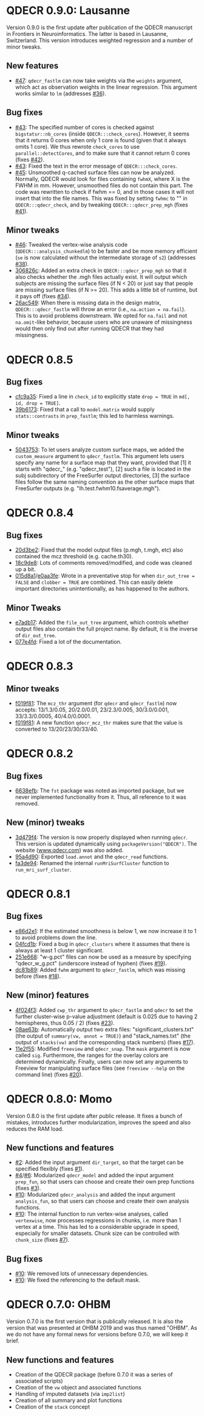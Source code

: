 # QDECR 0.9.0: Lausanne

Version 0.9.0 is the first update after publication of the QDECR manuscript in Frontiers in Neuroinformatics. The latter is based in Lausanne, Switzerland. This version introduces weighted regression and a number of minor tweaks. 

## New features
* [#47](https://github.com/slamballais/QDECR/pull/47): `qdecr_fastlm` can now take weights via the `weights` argument, which act as observation weights in the linear regression. This argument works similar to `lm` (addresses [#36](https://github.com/slamballais/QDECR/issues/36)).

## Bug fixes
* [#43](https://github.com/slamballais/QDECR/pull/43): The specified number of cores is checked against `bigstatsr::nb_cores` (inside `QDECR:::check_cores`). However, it seems that it returns 0 cores when only 1 core is found (given that it always omits 1 core). We thus rewrote `check_cores` to use `parallel::detectCores`, and to make sure that it cannot return 0 cores (fixes [#42](https://github.com/slamballais/QDECR/issues/42)).
* [#43](https://github.com/slamballais/QDECR/pull/43): Fixed the text in the error message of `QDECR:::check_cores`.
* [#45](https://github.com/slamballais/QDECR/pull/45): Unsmoothed q-cached surface files can now be analyzed. Normally, QDECR would look for files containing `fwhmX`, where X is the FWHM in mm. However, unsmoothed files do not contain this part. The code was rewritten to check if fwhm == 0, and in those cases it will not insert that into the file names. This was fixed by setting `fwhmc` to "" in `QDECR:::qdecr_check`, and by tweaking `QDECR:::qdecr_prep_mgh` (fixes [#41](https://github.com/slamballais/QDECR/issues/41)).

## Minor tweaks
* [#46](https://github.com/slamballais/QDECR/pull/46): Tweaked the vertex-wise analysis code (`QDECR:::analysis_chunkedlm`) to be faster and be more memory efficient (`se` is now calculated without the intermediate storage of `s2`) (addresses [#38](https://github.com/slamballais/QDECR/issues/38)).
* [306826c](https://github.com/slamballais/QDECR/commit/306826c0691fe6d94dd22b1ed6dfa0af96cc9aa0): Added an extra check in `QDECR:::qdecr_prep_mgh` so that it also checks whether the .mgh files actually exist. It will output which subjects are missing the surface files (if N < 20) or just say that people are missing surface files (if N >= 20). This adds a little bit of runtime, but it pays off (fixes [#34](https://github.com/slamballais/QDECR/issues/34)).
* [26ac549](https://github.com/slamballais/QDECR/commit/26ac549bf05fef9302f20cfb1d177fdfff277954): When there is missing data in the design matrix, `QDECR:::qdecr_fastlm` will throw an error (i.e., `na.action = na.fail`). This is to avoid problems downstream. We opted for `na.fail` and not `na.omit`-like behavior, because users who are unaware of missingness would then only find out after running QDECR that they had missingness.

# QDECR 0.8.5

## Bug fixes 
* [cfc9a35](https://github.com/slamballais/QDECR/commit/cfc9a35edbb52586bbd7777865577d49b73368fb): Fixed a line in `check_id` to explicitly state `drop = TRUE` in `md[, id, drop = TRUE]`. 
* [39b6173](https://github.com/slamballais/QDECR/commit/39b617309913595dc8883bf849085db27fb29912): Fixed that a call to `model.matrix` would supply `stats::contrasts` in `prep_fastlm`; this led to harmless warnings.

## Minor tweaks
* [5043753](https://github.com/slamballais/QDECR/commit/504375366a795926521f6ca640ee6cabc931b757): To let users analyze custom surface maps, we added the `custom_measure` argument to `qdecr_fastlm`. This argument lets users specify any name for a surface map that they want, provided that [1] it starts with "qdecr_" (e.g. "qdecr_test"), [2] such a file is located in the subj subdirectory of the FreeSurfer output directories, [3] the surface files follow the same naming convention as the other surface maps that FreeSurfer outputs (e.g. "lh.test.fwhm10.fsaverage.mgh").

# QDECR 0.8.4

## Bug fixes
* [20d3be2](https://github.com/slamballais/QDECR/commit/20d3be24f92121bfee8f1c114f86494dea51ae65): Fixed that the model output files (p.mgh, t.mgh, etc) also contained the mcz threshold (e.g. cache.th30).
* [18c9de8](https://github.com/slamballais/QDECR/commit/18c9de8e47bc9af151a5fc3db9ab2fa384358d63): Lots of comments removed/modified, and code was cleaned up a bit.
* [015d8a1](https://github.com/slamballais/QDECR/commit/015d8a19520aa00a996732b8027d01221f6dc076)/[e0aa3fe](https://github.com/slamballais/QDECR/commit/e0aa3fe9cf5c7ccb7945ff615d5891e77e74b58a): Wrote in a preventative stop for when `dir_out_tree = FALSE` and `clobber = TRUE` are combined. This can easily delete important directories unintentionally, as has happened to the authors.

## Minor Tweaks
* [e7adb17](https://github.com/slamballais/QDECR/commit/e7adb175575877e573723493d3e78e6aecfc8ea2): Added the `file_out_tree` argument, which controls whether output files also contain the full project name. By default, it is the inverse of `dir_out_tree`.
* [077e4fd](https://github.com/slamballais/QDECR/commit/077e4fd92bd120bad14c9a75c00f0e8a6f55d63f): Fixed a lot of the documentation.

# QDECR 0.8.3

## Minor tweaks
* [f019f81](https://github.com/slamballais/QDECR/commit/f019f819c01405bfef0f377ec50fcab03ade3718): The `mcz_thr` argument (for `qdecr` and `qdecr_fastlm`) now accepts: 13/1.3/0.05, 20/2.0/0.01, 23/2.3/0.005, 30/3.0/0.001, 33/3.3/0.0005, 40/4.0/0.0001.
* [f019f81](https://github.com/slamballais/QDECR/commit/f019f819c01405bfef0f377ec50fcab03ade3718): A new function `qdecr_mcz_thr` makes sure that the value is converted to 13/20/23/30/33/40. 

# QDECR 0.8.2

## Bug fixes
* [6638efb](https://github.com/slamballais/QDECR/commit/6638efb2a45492c13e284644b847591b3c9727be): The `fst` package was noted as imported package, but we never implemented functionality from it. Thus, all reference to it was removed.

## New (minor) tweaks
* [3d479f4](https://github.com/slamballais/QDECR/commit/3d479f4f47d5ad851ec2de3b8909bd3cd8faa603): The version is now properly displayed when running `qdecr`. This version is updated dynamically using `packageVersion("QDECR")`. The website (www.qdecr.com) was also added.
* [95a4d90](https://github.com/slamballais/QDECR/commit/95a4d90c6be352be8b7daf734aee126c966b971b): Exported `load.annot` and the `qdecr_read` functions.
* [fa3de94](https://github.com/slamballais/QDECR/commit/fa3de94b850c3e95f4ca6374f4f9ec3b3486788d): Renamed the internal `runMriSurfCluster` function to `run_mri_surf_cluster`.

# QDECR 0.8.1

## Bug fixes
* [e86d2e1](https://github.com/slamballais/QDECR/commit/e86d2e116f9b8976f7004044ed1b3dae7a0df629): If the estimated smoothness is below 1, we now increase it to 1 to avoid problems down the line.
* [04fcd1b](https://github.com/slamballais/QDECR/commit/04fcd1ba97a770e087c20ff902485122fb292683): Fixed a bug in `qdecr_clusters` where it assumes that there is always at least 1 cluster significant.
* [251e668](https://github.com/slamballais/QDECR/commit/251e668278fa945e9662675c279dc2d07877ac25): "w-g.pct" files can now be used as a measure by specifying "qdecr_w_g.pct" (underscore instead of hyphen) (fixes [#19](https://github.com/slamballais/QDECR/issues/19)).
* [dc81b89](https://github.com/slamballais/QDECR/commit/dc81b89ea6bece71831f6abc0e4eebcebc26f51e): Added `fwhm` argument to `qdecr_fastlm`, which was missing before (fixes [#18](https://github.com/slamballais/QDECR/issues/18)).

## New (minor) features
* [4f024f3](https://github.com/slamballais/QDECR/commit/4f024f38e5bf5a6277c847b9bf2371ffa58521b1): Added `cwp_thr` argument to `qdecr_fastlm` and `qdecr` to set the further cluster-wise p-value adjustment (default is 0.025 due to having 2 hemispheres, thus 0.05 / 2) (fixes [#23](https://github.com/slamballais/QDECR/issues/23)).
* [08ae63b](https://github.com/slamballais/QDECR/commit/08ae63b23033d0571dfe6509206d95e09863316c): Automatically output two extra files: "significant_clusters.txt" (the output of `summary(vw, annot = TRUE)`) and "stack_names.txt" (the output of `stacks(vw)` and the corresponding stack numbers) (fixes [#17](https://github.com/slamballais/QDECR/issues/17)).
* [11e2f55](https://github.com/slamballais/QDECR/commit/11e2f55e29a1e0aac0eb39ff5ac3fb92dbbe7f95): Modified `freeview` and `qdecr_snap`. The `mask` argument is now called `sig`. Furthermore, the ranges for the overlay colors are determined dynamically. Finally, users can now set any arguments to Freeview for manipulating surface files (see `freeview --help` on the command line) (fixes [#20](https://github.com/slamballais/QDECR/issues/20)).

# QDECR 0.8.0: Momo

Version 0.8.0 is the first update after public release. It fixes a bunch of mistakes, introduces further modularization, improves the speed and also reduces the RAM load.

## New functions and features

* [#2](https://github.com/slamballais/QDECR/pull/2): Added the input argument `dir_target`, so that the target can be specified flexibly (fixes [#1](https://github.com/slamballais/QDECR/issues/1)). 
* [#4](https://github.com/slamballais/QDECR/pull/4)/[#6](https://github.com/slamballais/QDECR/pull/6): Modularized `qdecr_model` and added the input argument `prep_fun`, so that users can choose and create their own prep functions (fixes [#3](https://github.com/slamballais/QDECR/issues/3)).
* [#10](https://github.com/slamballais/QDECR/pull/10): Modularized `qdecr_analysis` and added the input argument `analysis_fun`, so that users can choose and create their own analysis functions.
* [#10](https://github.com/slamballais/QDECR/pull/10): The internal function to run vertex-wise analyses, called `vertexwise`, now processes regressions in chunks, i.e. more than 1 vertex at a time. This has led to a considerable upgrade in speed, especially for smaller datasets. Chunk size can be controlled with `chunk_size` (fixes [#7](https://github.com/slamballais/QDECR/issues/7)).

## Bug fixes

* [#10](https://github.com/slamballais/QDECR/pull/10): We removed lots of unnecessary dependencies.
* [#10](https://github.com/slamballais/QDECR/pull/10): We fixed the referencing to the default mask.

# QDECR 0.7.0: OHBM

Version 0.7.0 is the first version that is publically released. It is also the version that was presented at OHBM 2019 and was thus named "OHBM". As we do not have any formal news for versions before 0.7.0, we will keep it brief.

## New functions and features

* Creation of the QDECR package (before 0.7.0 it was a series of associated scripts)
* Creation of the `vw` object and associated functions
* Handling of imputed datasets (via `imp2list`)
* Creation of all summary and plot functions
* Creation of the `stack` concept
